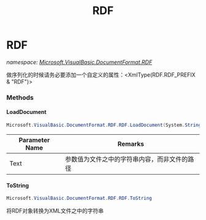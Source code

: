 ﻿---
title: RDF
---

# RDF
_namespace: [Microsoft.VisualBasic.DocumentFormat.RDF](N-Microsoft.VisualBasic.DocumentFormat.RDF.html)_

做序列化的时候请务必要添加一个自定义的属性：<XmlType(RDF.RDF_PREFIX & "RDF")>



### Methods

#### LoadDocument
```csharp
Microsoft.VisualBasic.DocumentFormat.RDF.RDF.LoadDocument(System.String)
```


|Parameter Name|Remarks|
|--------------|-------|
|Text|参数值为文件之中的字符串内容，而非文件的路径|


#### ToString
```csharp
Microsoft.VisualBasic.DocumentFormat.RDF.RDF.ToString
```
将RDF对象转换为XML文件之中的字符串


